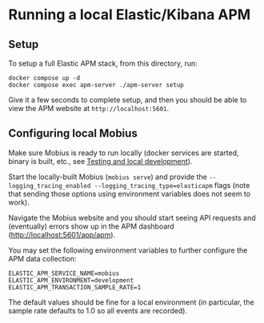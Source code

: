 # Running a local Elastic/Kibana APM

## Setup

To setup a full Elastic APM stack, from this directory, run:

```
docker compose up -d
docker compose exec apm-server ./apm-server setup
```

Give it a few seconds to complete setup, and then you should be able to view the APM website at `http://localhost:5601`.

## Configuring local Mobius

Make sure Mobius is ready to run locally (docker services are started, binary is built, etc., see [Testing and local development](../../docs/Contributing/getting-started/testing-and-local-development.md)).

Start the locally-built Mobius (`mobius serve`) and provide the `--logging_tracing_enabled --logging_tracing_type=elasticapm` flags (note that sending those options using environment variables does not seem to work).

Navigate the Mobius website and you should start seeing API requests and (eventually) errors show up in the APM dashboard (<http://localhost:5601/app/apm>).

You may set the following environment variables to further configure the APM data collection:

```
ELASTIC_APM_SERVICE_NAME=mobius
ELASTIC_APM_ENVIRONMENT=development
ELASTIC_APM_TRANSACTION_SAMPLE_RATE=1
```

The default values should be fine for a local environment (in particular, the sample rate defaults to 1.0 so all events are recorded).

